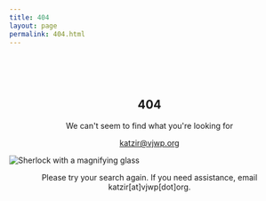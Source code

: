```yaml
---
title: 404
layout: page
permalink: 404.html
---
```


&nbsp;

&nbsp;

<p align="center">

<h2 align=center>404</h2>

<p align="center">We can't seem to find what you're looking for</p>

<p align="center"><a href="mailto:katzir@vjwp.org">katzir@vjwp.org</a></p>

</p>

<!--<style>
img {
     max-width: 100%;
     height: auto;
}
</style>
<div class=img> -->
<img src="/objects/sholmes.png"
     alt="Sherlock with a magnifying glass"
     style="display: block; margin: auto;"> 
     
<p align="center">Please try your search again. If you need assistance, email katzir[at]vjwp[dot]org.</p>
<br>  <br>
